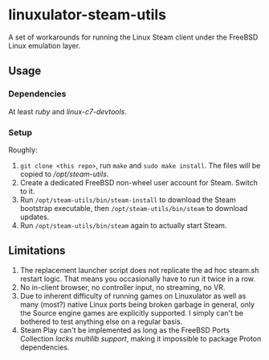 # linuxulator-steam-utils

A set of workarounds for running the Linux Steam client under the FreeBSD Linux emulation layer.

## Usage

### Dependencies

At least *ruby* and *linux-c7-devtools*.

### Setup

Roughly:

1. `git clone <this repo>`, run `make` and `sudo make install`. The files will be copied to */opt/steam-utils*.
1. Create a dedicated FreeBSD non-wheel user account for Steam. Switch to it.
1. Run `/opt/steam-utils/bin/steam-install` to download the Steam bootstrap executable, then `/opt/steam-utils/bin/steam` to download updates.
1. Run `/opt/steam-utils/bin/steam` again to actually start Steam.

## Limitations

1. The replacement launcher script does not replicate the ad hoc steam.sh restart logic. That means you occasionally have to run it twice in a row.
1. No in-client browser, no controller input, no streaming, no VR.
1. Due to inherent difficulty of running games on Linuxulator as well as many (most?) native Linux ports being broken garbage in general, only the Source engine games are explicitly supported. I simply can't be bothered to test anything else on a regular basis.
1. Steam Play can't be implemented as long as the FreeBSD Ports Collection *lacks multilib support*, making it impossible to package Proton dependencies.
